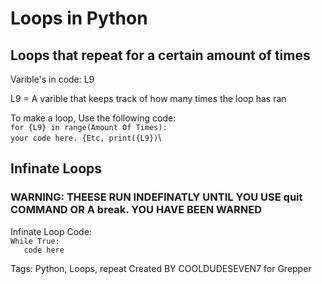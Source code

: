 # Loops in Python
## Loops that repeat for a certain amount of times
Varible's in code:
L9

L9 = A varible that keeps track of how many times the loop has ran

To make a loop, Use the following code:\
`for {L9} in range(Amount Of Times):`\
 `your code here. {Etc, print({L9})`\
 
 
 
 ## Infinate Loops
 
 
 
 
 ### WARNING: THEESE RUN INDEFINATLY UNTIL YOU USE  quit COMMAND OR A break. YOU HAVE BEEN WARNED 
 Infinate Loop Code:\
  `While True:`\
  `   code here`


  Tags: Python, Loops, repeat
  Created BY COOLDUDESEVEN7 for Grepper

